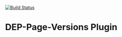[![Build Status](https://travis-ci.org/davideugenepratt/dep-page-versions.svg?branch=master)](https://travis-ci.org/davideugenepratt/dep-page-versions)

# DEP-Page-Versions Plugin